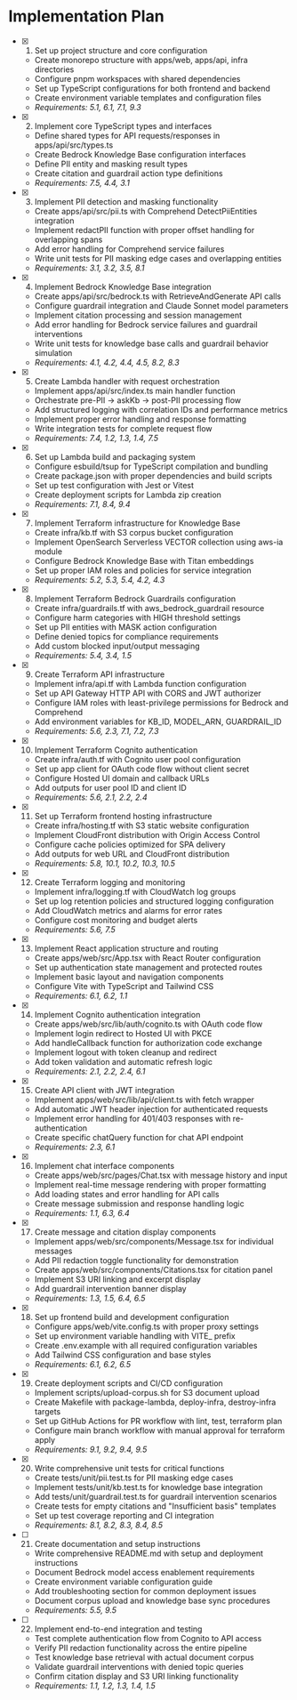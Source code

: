 # Implementation Plan

- [x] 1. Set up project structure and core configuration

  - Create monorepo structure with apps/web, apps/api, infra directories
  - Configure pnpm workspaces with shared dependencies
  - Set up TypeScript configurations for both frontend and backend
  - Create environment variable templates and configuration files
  - _Requirements: 5.1, 6.1, 7.1, 9.3_

- [x] 2. Implement core TypeScript types and interfaces

  - Define shared types for API requests/responses in apps/api/src/types.ts
  - Create Bedrock Knowledge Base configuration interfaces
  - Define PII entity and masking result types
  - Create citation and guardrail action type definitions
  - _Requirements: 7.5, 4.4, 3.1_

- [x] 3. Implement PII detection and masking functionality

  - Create apps/api/src/pii.ts with Comprehend DetectPiiEntities integration
  - Implement redactPII function with proper offset handling for overlapping spans
  - Add error handling for Comprehend service failures
  - Write unit tests for PII masking edge cases and overlapping entities
  - _Requirements: 3.1, 3.2, 3.5, 8.1_

- [x] 4. Implement Bedrock Knowledge Base integration

  - Create apps/api/src/bedrock.ts with RetrieveAndGenerate API calls
  - Configure guardrail integration and Claude Sonnet model parameters
  - Implement citation processing and session management
  - Add error handling for Bedrock service failures and guardrail interventions
  - Write unit tests for knowledge base calls and guardrail behavior simulation
  - _Requirements: 4.1, 4.2, 4.4, 4.5, 8.2, 8.3_

- [x] 5. Create Lambda handler with request orchestration

  - Implement apps/api/src/index.ts main handler function
  - Orchestrate pre-PII → askKb → post-PII processing flow
  - Add structured logging with correlation IDs and performance metrics
  - Implement proper error handling and response formatting
  - Write integration tests for complete request flow
  - _Requirements: 7.4, 1.2, 1.3, 1.4, 7.5_

- [x] 6. Set up Lambda build and packaging system

  - Configure esbuild/tsup for TypeScript compilation and bundling
  - Create package.json with proper dependencies and build scripts
  - Set up test configuration with Jest or Vitest
  - Create deployment scripts for Lambda zip creation
  - _Requirements: 7.1, 8.4, 9.4_

- [x] 7. Implement Terraform infrastructure for Knowledge Base

  - Create infra/kb.tf with S3 corpus bucket configuration
  - Implement OpenSearch Serverless VECTOR collection using aws-ia module
  - Configure Bedrock Knowledge Base with Titan embeddings
  - Set up proper IAM roles and policies for service integration
  - _Requirements: 5.2, 5.3, 5.4, 4.2, 4.3_

- [x] 8. Implement Terraform Bedrock Guardrails configuration

  - Create infra/guardrails.tf with aws_bedrock_guardrail resource
  - Configure harm categories with HIGH threshold settings
  - Set up PII entities with MASK action configuration
  - Define denied topics for compliance requirements
  - Add custom blocked input/output messaging
  - _Requirements: 5.4, 3.4, 1.5_

- [x] 9. Create Terraform API infrastructure

  - Implement infra/api.tf with Lambda function configuration
  - Set up API Gateway HTTP API with CORS and JWT authorizer
  - Configure IAM roles with least-privilege permissions for Bedrock and Comprehend
  - Add environment variables for KB_ID, MODEL_ARN, GUARDRAIL_ID
  - _Requirements: 5.6, 2.3, 7.1, 7.2, 7.3_

- [x] 10. Implement Terraform Cognito authentication

  - Create infra/auth.tf with Cognito user pool configuration
  - Set up app client for OAuth code flow without client secret
  - Configure Hosted UI domain and callback URLs
  - Add outputs for user pool ID and client ID
  - _Requirements: 5.6, 2.1, 2.2, 2.4_

- [x] 11. Set up Terraform frontend hosting infrastructure

  - Create infra/hosting.tf with S3 static website configuration
  - Implement CloudFront distribution with Origin Access Control
  - Configure cache policies optimized for SPA delivery
  - Add outputs for web URL and CloudFront distribution
  - _Requirements: 5.8, 10.1, 10.2, 10.3, 10.5_

- [x] 12. Create Terraform logging and monitoring

  - Implement infra/logging.tf with CloudWatch log groups
  - Set up log retention policies and structured logging configuration
  - Add CloudWatch metrics and alarms for error rates
  - Configure cost monitoring and budget alerts
  - _Requirements: 5.6, 7.5_

- [x] 13. Implement React application structure and routing

  - Create apps/web/src/App.tsx with React Router configuration
  - Set up authentication state management and protected routes
  - Implement basic layout and navigation components
  - Configure Vite with TypeScript and Tailwind CSS
  - _Requirements: 6.1, 6.2, 1.1_

- [x] 14. Implement Cognito authentication integration

  - Create apps/web/src/lib/auth/cognito.ts with OAuth code flow
  - Implement login redirect to Hosted UI with PKCE
  - Add handleCallback function for authorization code exchange
  - Implement logout with token cleanup and redirect
  - Add token validation and automatic refresh logic
  - _Requirements: 2.1, 2.2, 2.4, 6.1_

- [x] 15. Create API client with JWT integration

  - Implement apps/web/src/lib/api/client.ts with fetch wrapper
  - Add automatic JWT header injection for authenticated requests
  - Implement error handling for 401/403 responses with re-authentication
  - Create specific chatQuery function for chat API endpoint
  - _Requirements: 2.3, 6.1_

- [x] 16. Implement chat interface components

  - Create apps/web/src/pages/Chat.tsx with message history and input
  - Implement real-time message rendering with proper formatting
  - Add loading states and error handling for API calls
  - Create message submission and response handling logic
  - _Requirements: 1.1, 6.3, 6.4_

- [x] 17. Create message and citation display components

  - Implement apps/web/src/components/Message.tsx for individual messages
  - Add PII redaction toggle functionality for demonstration
  - Create apps/web/src/components/Citations.tsx for citation panel
  - Implement S3 URI linking and excerpt display
  - Add guardrail intervention banner display
  - _Requirements: 1.3, 1.5, 6.4, 6.5_

- [x] 18. Set up frontend build and development configuration

  - Configure apps/web/vite.config.ts with proper proxy settings
  - Set up environment variable handling with VITE\_ prefix
  - Create .env.example with all required configuration variables
  - Add Tailwind CSS configuration and base styles
  - _Requirements: 6.1, 6.2, 6.5_

- [x] 19. Create deployment scripts and CI/CD configuration

  - Implement scripts/upload-corpus.sh for S3 document upload
  - Create Makefile with package-lambda, deploy-infra, destroy-infra targets
  - Set up GitHub Actions for PR workflow with lint, test, terraform plan
  - Configure main branch workflow with manual approval for terraform apply
  - _Requirements: 9.1, 9.2, 9.4, 9.5_

- [x] 20. Write comprehensive unit tests for critical functions

  - Create tests/unit/pii.test.ts for PII masking edge cases
  - Implement tests/unit/kb.test.ts for knowledge base integration
  - Add tests/unit/guardrail.test.ts for guardrail intervention scenarios
  - Create tests for empty citations and "Insufficient basis" templates
  - Set up test coverage reporting and CI integration
  - _Requirements: 8.1, 8.2, 8.3, 8.4, 8.5_

- [ ] 21. Create documentation and setup instructions

  - Write comprehensive README.md with setup and deployment instructions
  - Document Bedrock model access enablement requirements
  - Create environment variable configuration guide
  - Add troubleshooting section for common deployment issues
  - Document corpus upload and knowledge base sync procedures
  - _Requirements: 5.5, 9.5_

- [ ] 22. Implement end-to-end integration and testing
  - Test complete authentication flow from Cognito to API access
  - Verify PII redaction functionality across the entire pipeline
  - Test knowledge base retrieval with actual document corpus
  - Validate guardrail interventions with denied topic queries
  - Confirm citation display and S3 URI linking functionality
  - _Requirements: 1.1, 1.2, 1.3, 1.4, 1.5_
